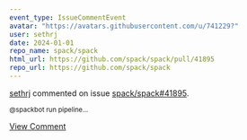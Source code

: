 ```yaml
---
event_type: IssueCommentEvent
avatar: "https://avatars.githubusercontent.com/u/741229?"
user: sethrj
date: 2024-01-01
repo_name: spack/spack
html_url: https://github.com/spack/spack/pull/41895
repo_url: https://github.com/spack/spack
---
```


<a href='https://github.com/sethrj' target='_blank'>sethrj</a> commented on issue <a href='https://github.com/spack/spack/pull/41895' target='_blank'>spack/spack#41895</a>.

<small>@spackbot run pipeline...</small>

<a href='https://github.com/spack/spack/pull/41895' target='_blank'>View Comment</a>